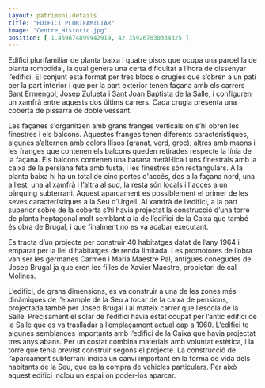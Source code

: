 ```yaml
---
layout: patrimoni-details
title: "EDIFICI PLURIFAMILIAR"
image: "Centre_Historic.jpg"
position: [ 1.459674899942919, 42.359267830334325 ]
---
```


Edifici plurifamiliar de planta baixa i quatre pisos que ocupa una parcel·la de planta romboidal, la qual genera una certa dificultat a l’hora de dissenyar l’edifici. El conjunt està format per tres blocs o crugies que s’obren a un pati per la part interior i que per la part exterior tenen façana amb els carrers Sant Ermengol, Josep Zulueta i Sant Joan Baptista de la Salle, i configuren un xamfrà entre aquests dos últims carrers. Cada crugia presenta una coberta de pissarra de doble vessant.

Les façanes s'organitzen amb grans franges verticals on s’hi obren les finestres i els balcons. Aquestes franges tenen diferents característiques, algunes s’alternen amb colors llisos (granat, verd, groc), altres amb maons i les franges que contenen els balcons queden retirades respecte la línia de la façana. Els balcons contenen una barana metàl·lica i uns finestrals amb la caixa de la persiana feta amb fusta, i les finestres són rectangulars. A la planta baixa hi ha un total de cinc portes d'accés, dos a la façana nord, una a l’est, una al xamfrà i l’altra al sud, la resta són locals i l'accés a un pàrquing subterrani. Aquest aparcament es possiblement el primer de les seves característiques a la Seu d’Urgell. Al xamfrà de l’edifici, a la part superior sobre de la coberta s’hi havia projectat la construcció d’una torre de planta heptagonal molt semblant a la de l’edifici de la Caixa que també és obra de Brugal, i que finalment no es va acabar executant.

Es tracta d’un projecte per construir 40 habitatges datat de l’any 1964 i emparat per la llei d’habitatges de renda limitada. Les promotores de l’obra van ser les germanes Carmen i Maria Maestre Pal, antigues conegudes de Josep Brugal ja que eren les filles de Xavier Maestre, propietari de cal Molines.

L’edifici, de grans dimensions, es va construir a una de les zones més dinàmiques de l’eixample de la Seu a tocar de la caixa de pensions, projectada també per Josep Brugal i al mateix carrer que l’escola de la Salle. Precisament el solar de l’edifici havia estat ocupat per l’antic edifici de la Salle que es va traslladar a l’emplaçament actual cap a 1960.  L’edifici te algunes semblances importants amb l’edifici de la Caixa que havia projectat tres anys abans. Per un costat combina materials amb voluntat estètica, i la torre que tenia previst construir segons el projecte. La construcció de l’aparcament subterrani indica un canvi important en la forma de vida dels habitants de la Seu, que es la compra de vehicles particulars. Per això aquest edifici inclou un espai on poder-los aparcar. 
